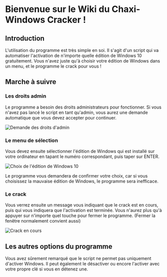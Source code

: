 # Bienvenue sur le Wiki du Chaxi-Windows Cracker !
## Introduction
L'utilisation du programme est très simple en soi. Il s'agit d'un script qui va automatiser l'activation de n'importe quelle édition de Windows 10 gratuitement. Vous n'avez juste qu'à choisir votre édition de Windows dans un menu, et le programme le crack pour vous !
## Marche à suivre
### Les droits admin
Le programme a besoin des droits administrateurs pour fonctionner. Si vous n'avez pas lancé le script en tant qu'admin, vous aurez une demande automatique que vous devez accepter pour continuer.

![Demande des droits d'admin](https://i.ibb.co/dKGnRRj/Demande-admin.png)
### Le menu de sélection
Vous devez ensuite sélectionner l'édition de Windows qui est installé sur votre ordinateur en tapant le numéro correspondant, puis taper sur ENTER.

![Choix de l'édition de Windows 10](https://i.ibb.co/2vw1b8t/Choix-Win10-Edition.png)

Le programme vous demandera de confirmer votre choix, car si vous choisissez la mauvaise édition de Windows, le programme sera inefficace.
### Le crack
Vous verrez ensuite un message vous indiquant que le crack est en cours, puis qui vous indiquera que l'activation est terminée. Vous n'aurez plus qu'à appuyer sur n'importe quel touche pour fermer le programme. (Fermer la fenêtre normalement convient aussi)

![Crack en cours](https://i.ibb.co/L0LHvHz/image.png)
## Les autres options du programme
Vous avez sûrement remarqué que le script ne permet pas uniquement d'activer Windows. Il peut également le désactiver ou encore l'activer avec votre propre clé si vous en détenez une.

